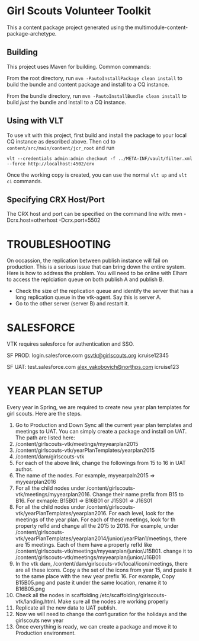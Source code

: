 Girl Scouts Volunteer Toolkit
========

This a content package project generated using the multimodule-content-package-archetype.

Building
--------

This project uses Maven for building. Common commands:

From the root directory, run ``mvn -PautoInstallPackage clean install`` to build the bundle and content package and install to a CQ instance.

From the bundle directory, run ``mvn -PautoInstallBundle clean install`` to build *just* the bundle and install to a CQ instance.

Using with VLT
--------------

To use vlt with this project, first build and install the package to your local CQ instance as described above. Then cd to `content/src/main/content/jcr_root` and run

    vlt --credentials admin:admin checkout -f ../META-INF/vault/filter.xml --force http://localhost:4502/crx

Once the working copy is created, you can use the normal ``vlt up`` and ``vlt ci`` commands.

Specifying CRX Host/Port
------------------------

The CRX host and port can be specified on the command line with:
mvn -Dcrx.host=otherhost -Dcrx.port=5502 <goals>


TROUBLESHOOTING
===============
On occassion, the replication between publish instance will fail on production.  This is a serious issue that can bring down the entire system.  Here is how to address the problem.  You will need to be online with Elham to access the replciation queue on both publish A and publish B.

- Check the size of the replication queue and identify the server that has a long replication queue in the vtk-agent. Say this is server A. 
- Go to the other server (server B) and restart it.


SALESFORCE
==========
VTK requires salesforce for authentication and SSO.  

SF PROD: 
login.salesforce.com
gsvtk@girlscouts.org
icruise12345


SF UAT:
test.salesforce.com
alex_yakobovich@northps.com
icruise123



YEAR PLAN SETUP
===============

Every year in Spring, we are required to create new year plan templates for girl scouts. Here are the steps.

1. Go to Production and Down Sync all the current year plan templates and meetings to UAT. You can simply create a package and install on UAT. The path are listed here: 
  1. /content/girlscouts-vtk/meetings/myyearplan2015
  2. /content/girlscouts-vtk/yearPlanTemplates/yearplan2015
  3. /content/dam/girlscouts-vtk
2. For each of the above link, change the followings from 15 to 16 in UAT author.
  1. The name of the nodes. For example, myyearpaln2015 => myyearplan2016
  2. For all the child nodes under /content/girlscouts-vtk/meetings/myyearplan2016. Change their name prefix from B15 to B16. For exmaple: B15B01 => B16B01 or J15S01 => J16S01
  3. For all the child nodes under /content/girlscouts-vtk/yearPlanTemplates/yearplan2016. For each level, look for the meetings of the year plan. For each of these meetings, look for th property refId and change all the 2015 to 2016. For example, under /content/girlscouts-vtk/yearPlanTemplates/yearplan2014/junior/yearPlan1/meetings, there are 15 meetings. Each of them have a property refId like /content/girlscouts-vtk/meetings/myyearplan/junior/J15B01. change it to /content/girlscouts-vtk/meetings/myyearplan/junior/J16B01
3. In the vtk dam, /content/dam/girlscouts-vtk/local/icon/meetings, there are all these icons. Copy a the set of the icons from year 15, and paste it to the same place with the new year prefix 16. For example, Copy B15B05.png and paste it under the same location, rename it to B16B05.png
4. Check all the nodes in scaffolding /etc/scaffolding/girlscouts-vtk/landing.html. Make sure all the nodes are working properly 
5. Replicate all the new data to UAT publish.
6. Now we will need to change the configuration for the holidays and the girlscouts new year 
7. Once everything is ready, we can create a package and move it to Production environment.
